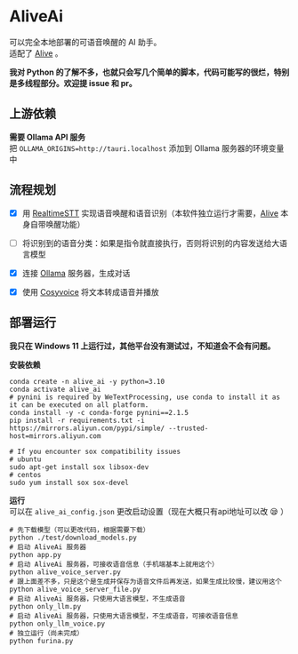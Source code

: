 # AliveAi
可以完全本地部署的可语音唤醒的 AI 助手。   
适配了 [Alive][Alive] 。

**我对 Python 的了解不多，也就只会写几个简单的脚本，代码可能写的很烂，特别是多线程部分。欢迎提 issue 和 pr。**

## 上游依赖
**需要 Ollama API 服务**     
把 `OLLAMA_ORIGINS=http://tauri.localhost` 添加到 Ollama 服务器的环境变量中    

## 流程规划
- [x] 用 [RealtimeSTT] 实现语音唤醒和语音识别（本软件独立运行才需要，[Alive] 本身自带唤醒功能）
- [ ] 将识别到的语音分类：如果是指令就直接执行，否则将识别的内容发送给大语言模型
- [x] 连接 [Ollama] 服务器，生成对话
- [x] 使用 [Cosyvoice] 将文本转成语音并播放


## 部署运行
**我只在 Windows 11 上运行过，其他平台没有测试过，不知道会不会有问题。**  

**安装依赖**
```shell
conda create -n alive_ai -y python=3.10
conda activate alive_ai
# pynini is required by WeTextProcessing, use conda to install it as it can be executed on all platform.
conda install -y -c conda-forge pynini==2.1.5
pip install -r requirements.txt -i https://mirrors.aliyun.com/pypi/simple/ --trusted-host=mirrors.aliyun.com

# If you encounter sox compatibility issues
# ubuntu
sudo apt-get install sox libsox-dev
# centos
sudo yum install sox sox-devel

```

**运行**   
可以在 `alive_ai_config.json` 更改启动设置（现在大概只有api地址可以改 :sleepy: ）
```shell
# 先下载模型（可以更改代码，根据需要下载）
python ./test/download_models.py
# 启动 AliveAi 服务器
python app.py
# 启动 AliveAi 服务器，可接收语音信息（手机端基本上就用这个）
python alive_voice_server.py
# 跟上面差不多，只是这个是生成并保存为语音文件后再发送，如果生成比较慢，建议用这个
python alive_voice_server_file.py
# 启动 AliveAi 服务器，只使用大语言模型，不生成语音
python only_llm.py
# 启动 AliveAi 服务器，只使用大语言模型，不生成语音，可接收语音信息
python only_llm_voice.py
# 独立运行（尚未完成）
python furina.py
```


[Alive]: https://github.com/TopSea/Alive
[RealtimeSTT]: https://github.com/KoljaB/RealtimeSTT
[Ollama]: https://github.com/ollama/ollama
[Cosyvoice]: https://github.com/FunAudioLLM/CosyVoice